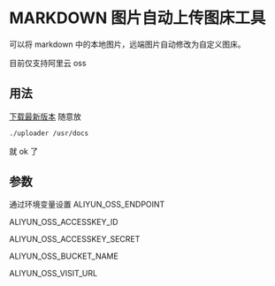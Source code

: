 # MARKDOWN 图片自动上传图床工具

可以将 markdown 中的本地图片，远端图片自动修改为自定义图床。

目前仅支持阿里云 oss

## 用法

[下载最新版本](https://github.com/rxrw/markdown-image-uploader/releases/latest) 随意放

```bash
./uploader /usr/docs
```

就 ok 了

## 参数

通过环境变量设置
ALIYUN_OSS_ENDPOINT

ALIYUN_OSS_ACCESSKEY_ID

ALIYUN_OSS_ACCESSKEY_SECRET

ALIYUN_OSS_BUCKET_NAME

ALIYUN_OSS_VISIT_URL
